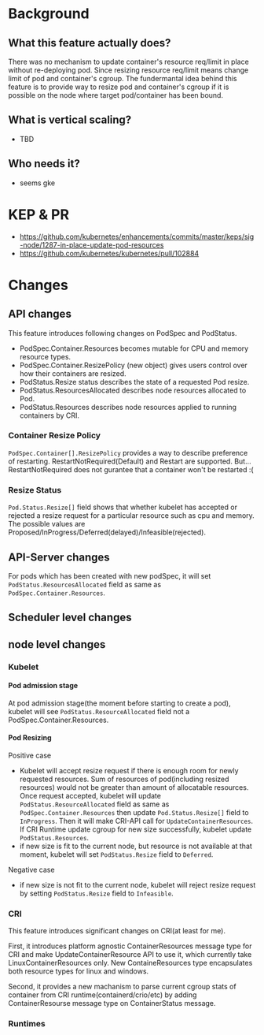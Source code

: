 # Background
## What this feature actually does?
There was no mechanism to update container's resource req/limit in place without re-deploying pod.
Since resizing resource req/limit means change limit of pod and container's cgroup.
The fundermantal idea behind this feature is to provide way to resize pod and container's cgroup if it is possible on the node where target pod/container has been bound.

## What is vertical scaling?
- TBD

## Who needs it?
- seems gke



# KEP & PR
- https://github.com/kubernetes/enhancements/commits/master/keps/sig-node/1287-in-place-update-pod-resources
- https://github.com/kubernetes/kubernetes/pull/102884

# Changes
## API changes
This feature introduces following changes on PodSpec and PodStatus.
- PodSpec.Container.Resources becomes mutable for CPU and memory resource types.
- PodSpec.Container.ResizePolicy (new object) gives users control over how their containers are resized.
- PodStatus.Resize status describes the state of a requested Pod resize.
- PodStatus.ResourcesAllocated describes node resources allocated to Pod.
- PodStatus.Resources describes node resources applied to running containers by CRI.

### Container Resize Policy
`PodSpec.Container[].ResizePolicy` provides a way to describe preference of restarting. RestartNotRequired(Default) and Restart are supported.
But... RestartNotRequired does not gurantee that a container won't be restarted :(


### Resize Status
`Pod.Status.Resize[]` field shows that whether kubelet has accepted or rejected a resize request for a particular resource such as cpu and memory.
The possible values are Proposed/InProgress/Deferred(delayed)/Infeasible(rejected).

## API-Server changes
For pods which has been created with new podSpec, it will set `PodStatus.ResourcesAllocated` field as same as `PodSpec.Container.Resources`.

## Scheduler level changes

## node level changes
### Kubelet
#### Pod admission stage
At pod admission stage(the moment before starting to create a pod), kubelet will see `PodStatus.ResourceAllocated` field not a PodSpec.Container.Resources.

#### Pod Resizing

Positive case
- Kubelet will accept resize request if there is enough room for newly requested resources. Sum of resources of pod(including resized resources) would not be greater than amount of allocatable resources. Once request accepted, kubelet will update `PodStatus.ResourceAllocated` field as same as `PodSpec.Container.Resources` then update `Pod.Status.Resize[]` field to `InProgress`. Then it will make CRI-API call for `UpdateContainerResources`. If CRI Runtime update cgroup for new size successfully, kubelet update `PodStatus.Resources`.
- if new size is fit to the current node, but resource is not available at that moment, kubelet will set `PodStatus.Resize` field to `Deferred`.

Negative case
- if new size is not fit to the current node, kubelet will reject resize request by setting `PodStatus.Resize` field to `Infeasible`.

### CRI
This feature introduces significant changes on CRI(at least for me).

First, it introduces platform agnostic ContainerResources message type for CRI and make UpdateContainerResource API to use it, which currently take LinuxContainerResources only. New ContaineResources type encapsulates both resource types for linux and windows.

Second, it provides a new machanism to parse current cgroup stats of container from CRI runtime(containerd/crio/etc) by adding ContainerResourse message type on ContainerStatus message.

### Runtimes


